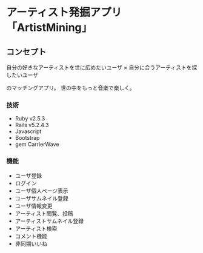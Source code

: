 # アーティスト発掘アプリ「ArtistMining」

## コンセプト
自分の好きなアーティストを世に広めたいユーザ
×
自分に合うアーティストを探したいユーザ

のマッチングアプリ。
世の中をもっと音楽で楽しく。

### 技術
- Ruby v2.5.3
- Rails v5.2.4.3
- Javascript
- Bootstrap
- gem CarrierWave

### 機能
- ユーザ登録
- ログイン
- ユーザ個人ページ表示
- ユーザサムネイル登録
- ユーザ情報変更
- アーティスト閲覧、投稿
- アーティストサムネイル登録
- アーティスト検索
- コメント機能
- 非同期いいね


